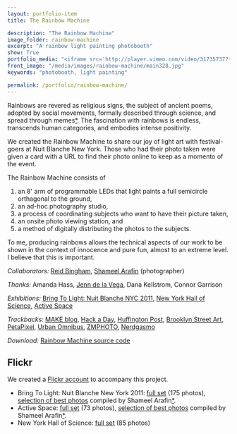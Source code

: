 ```yaml
---
layout: portfolio-item
title: The Rainbow Machine

description: "The Rainbow Machine"
image_folder: rainbow-machine
excerpt: "A rainbow light painting photobooth"
show: True
portfolio_media: "<iframe src='http://player.vimeo.com/video/31735737?title=0&amp;byline=0&amp;portrait=0' width='640' height='424' frameborder='0' webkitAllowFullScreen allowFullScreen></iframe>"
front_image: "/media/images/rainbow-machine/main328.jpg"
keywords: "photobooth, light painting"

permalink: /portfolio/rainbow-machine/
---
```


Rainbows are revered as religious signs, the subject of ancient poems, adopted by social movements, formally described through science, and spread through memes[*](http://www.youtube.com/watch?v=OQSNhk5ICTI). The fascination with rainbows is endless, transcends human categories, and embodies intense positivity.

We created the Rainbow Machine to share our joy of light art with festival-goers at Nuit Blanche New York. Those who had their photo taken were given a card with a URL to find their photo online to keep as a momento of the event.

The Rainbow Machine consists of

1. an 8' arm of programmable LEDs that light paints a full semicircle orthagonal to the ground,
2. an ad-hoc photography studio,
3. a process of coordinating subjects who want to have their picture taken,
4. an onsite photo viewing station, and
5. a method of digitally distributing the photos to the subjects.

To me, producing rainbows allows the technical aspects of our work to be shown in the context of innocence and pure fun, almost to an extreme level. I believe that this is important.

*Collaborators:* [Reid Bingham](http://www.reidbingham.com/), [Shameel Arafin](http://www.flickr.com/photos/shameelarafin/) (photographer)

*Thanks:* Amanda Hass, [Jenn de la Vega](http://jenndlv.info/), Dana Kellstrom, Connor Garrison

*Exhibitions:* [Bring To Light: Nuit Blanche NYC 2011](http://www.bringtolightnyc.org/?p=1500), [New York Hall of Science](http://www.nysci.org/), [Active Space](http://www.566johnsonave.com/?p=96)

*Trackbacks:* [MAKE blog](http://blog.makezine.com/archive/2011/10/rainbow-tracer-photographing-rainbows-at-night.html), [Hack a Day](http://hackaday.com/2012/01/09/rainbow-machine-livens-up-any-photograph/), [Huffington Post](http://www.huffingtonpost.com/jaime-rojo-steven-harrington/new-yorks-nuit-blanche-2-_b_995201.html), [Brooklyn Street Art](http://www.brooklynstreetart.com/theblog/?p=25101), [PetaPixel](http://www.petapixel.com/2011/10/06/giant-light-painted-rainbows-used-as-group-portrait-backgrounds/), [Urban Omnibus](http://urbanomnibus.net/2011/09/bring-to-light-nuit-blanche-new-york/), [ZMPHOTO](http://www.zmphoto.it/news/4172/arcobaleni-dipinti-macchina.html), [Nerdgasmo](http://www.nerdgasmo.com/2011/10/una-maquina-para-hacer-arcoiris-de-leds/)

*Download:* [Rainbow Machine source code](https://github.com/boxysean/RainbowMachine)

Flickr
------

We created a [Flickr account](http://www.flickr.com/photos/rainbroz) to accompany this project.

* Bring To Light: Nuit Blanche New York 2011: [full set](http://www.flickr.com/photos/rainbroz/sets/72157627664951383/) (175 photos), [selection of best photos](http://www.flickr.com/photos/shameelarafin/6202468795/in/set-72157627674018885/lightbox/) compiled by Shameel Arafin[*](http://www.flickr.com/photos/shameelarafin/).
* Active Space: [full set](http://www.flickr.com/photos/rainbroz/sets/72157627875566611/) (73 photos), [selection of best photos](http://www.flickr.com/photos/shameelarafin/6296975762/in/set-72157627890722497/lightbox/) compiled by Shameel Arafin[*](http://www.flickr.com/photos/shameelarafin/).
* New York Hall of Science: [full set](http://www.flickr.com/photos/rainbroz/sets/72157628644084181/) (85 photos)
